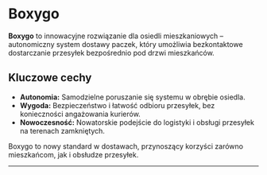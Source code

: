 # Boxygo

**Boxygo** to innowacyjne rozwiązanie dla osiedli mieszkaniowych – autonomiczny system dostawy paczek, który umożliwia bezkontaktowe dostarczanie przesyłek bezpośrednio pod drzwi mieszkańców.

## Kluczowe cechy
- **Autonomia:** Samodzielne poruszanie się systemu w obrębie osiedla.
- **Wygoda:** Bezpieczeństwo i łatwość odbioru przesyłek, bez konieczności angażowania kurierów.
- **Nowoczesność:** Nowatorskie podejście do logistyki i obsługi przesyłek na terenach zamkniętych.

Boxygo to nowy standard w dostawach, przynoszący korzyści zarówno mieszkańcom, jak i obsłudze przesyłek.

---